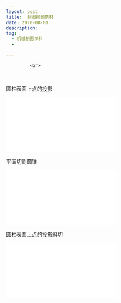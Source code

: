 ```yaml
---
layout: post
title:  制图视频素材
date: 2020-08-01
description:  
tag: 
  - 机械制图学科
  -

---
```

             <br>
&ensp;&ensp;&ensp;&ensp;



圆柱表面上点的投影
<iframe src="//player.bilibili.com/player.html?aid=244365514&bvid=BV1ov411y7eA&cid=225357864&page=1" scrolling="no" border="0" frameborder="no" framespacing="0" allowfullscreen="true"> </iframe>

平面切割圆锥
<iframe src="//player.bilibili.com/player.html?aid=244328360&bvid=BV12v411y7gA&cid=225358184&page=1" scrolling="no" border="0" frameborder="no" framespacing="0" allowfullscreen="true"> </iframe>

圆柱表面上点的投影斜切
<iframe src="//player.bilibili.com/player.html?aid=884368786&bvid=BV1fK4y1Y7sH&cid=225358032&page=1" scrolling="no" border="0" frameborder="no" framespacing="0" allowfullscreen="true"> </iframe>



